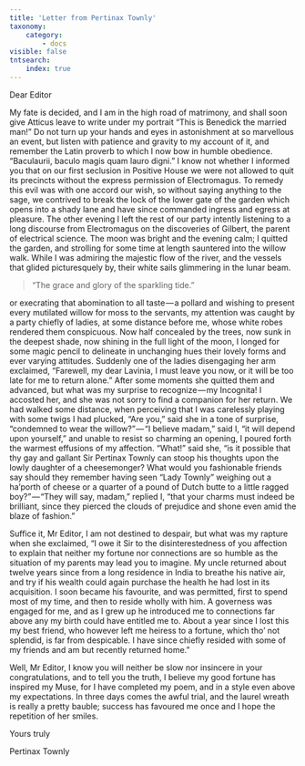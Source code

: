 ```yaml
---
title: 'Letter from Pertinax Townly'
taxonomy:
    category:
        - docs
visible: false
tntsearch:
    index: true
---
```


Dear Editor  

My fate is decided, and I am in the high road of matrimony, and shall soon give Atticus leave to write under my portrait “This is Benedick the married man!” Do not turn up your hands and eyes in astonishment at so marvellous an event, but listen with patience and gravity to my account of it, and remember the Latin proverb to which I now bow in humble obedience. “Baculaurii, baculo magis quam lauro digni.” I know not whether I informed you that on our first seclusion in Positive House we were not allowed to quit its precincts without the express permission of Electromagus. To remedy this evil was with one accord our wish, so without saying anything to the sage, we contrived to break the lock of the lower gate of the garden which opens into a shady lane and have since commanded ingress and egress at pleasure. The other evening I left the rest of our party intently listening to a long discourse from Electromagus on the discoveries of Gilbert, the parent of electrical science. The moon was bright and the evening calm; I quitted the garden, and strolling for some time at length sauntered into the willow walk. While I was admiring the majestic flow of the river, and the vessels that glided picturesquely by, their white sails glimmering in the lunar beam.

> “The grace and glory of the sparkling tide.”

or execrating that abomination to all taste — a pollard and wishing to present every mutilated willow for moss to the servants, my attention was caught by a party chiefly of ladies, at some distance before me, whose white robes rendered them conspicuous. Now half concealed by the trees, now sunk in the deepest shade, now shining in the full light of the moon, I longed for some magic pencil to delineate in unchanging hues their lovely forms and ever varying attitudes. Suddenly one of the ladies disengaging her arm exclaimed, “Farewell, my dear Lavinia, I must leave you now, or it will be too late for me to return alone.” After some moments she quitted them and advanced, but what was my surprise to recognize — my Incognita! I accosted her, and she was not sorry to find a companion for her return. We had walked some distance, when perceiving that I was carelessly playing with some twigs I had plucked, “Are you,” said she in a tone of surprise, “condemned to wear the willow?” — “I believe madam,” said I, “it will depend upon yourself,” and unable to resist so charming an opening, I poured forth the warmest effusions of my affection. “What!” said she, “is it possible that thy gay and gallant Sir Pertinax Townly can stoop his thoughts upon the lowly daughter of a cheesemonger? What would you fashionable friends say should they remember having seen “Lady Townly” weighing out a ha’porth of cheese or a quarter of a pound of Dutch butte to a little ragged boy?” — “They will say, madam,” replied I, “that your charms must indeed be brilliant, since they pierced the clouds of prejudice and shone even amid the blaze of fashion.”

Suffice it, Mr Editor, I am not destined to despair, but what was my rapture when she exclaimed, “I owe it Sir to the disinterestedness of you affection to explain that neither my fortune nor connections are so humble as the situation of my parents may lead you to imagine. My uncle returned about twelve years since from a long residence in India to breathe his native air, and try if his wealth could again purchase the health he had lost in its acquisition. I soon became his favourite, and was permitted, first to spend most of my time, and then to reside wholly with him. A governess was engaged for me, and as I grew up he introduced me to connections far above any my birth could have entitled me to. About a year since I lost this my best friend, who however left me heiress to a fortune, which tho’ not splendid, is far from despicable. I have since chiefly resided with some of my friends and am but recently returned home.”

Well, Mr Editor, I know you will neither be slow nor insincere in your congratulations, and to tell you the truth, I believe my good fortune has inspired my Muse, for I have completed my poem, and in a style even above my expectations. In three days comes the awful trial, and the laurel wreath is really a pretty bauble; success has favoured me once and I hope the repetition of her smiles.

Yours truly

Pertinax Townly